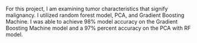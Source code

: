 For this project, I am examining tumor characteristics that signify malignancy. I utilized random forest model, PCA, and Gradient Boosting Machine. I was able to achieve 98% model accuracy on the Gradient Boosting Machine model and a 97% percent accuracy on the PCA with RF model.

